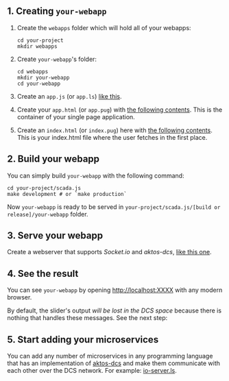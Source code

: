 ## 1. Creating `your-webapp`

1. Create the `webapps` folder which will hold all of your webapps:

       cd your-project
       mkdir webapps

2. Create `your-webapp`'s folder:

       cd webapps
       mkdir your-webapp
       cd your-webapp

3. Create an `app.js` (or `app.ls`) [like this](./webapps/main/app.ls).

4. Create your `app.html` (or `app.pug`) with [the following contents](./webapps/main/app.pug).
This is the container of your single page application.

5. Create an `index.html` (or `index.pug`) here with [the following contents](./webapps/main/index.html). This is your index.html file where the user fetches in the first place.

## 2. Build your webapp

You can simply build `your-webapp` with the following command:

    cd your-project/scada.js
    make development # or `make production`

Now `your-webapp` is ready to be served in `your-project/scada.js/[build or release]/your-webapp` folder. 

## 3. Serve your webapp

Create a webserver that supports *Socket.io* and *aktos-dcs*, [like this one](./servers/webserver.ls).

## 4. See the result

You can see `your-webapp` by opening [http://localhost:XXXX](./config.ls#L1) with any modern browser.

By default, the slider's output *will be lost in the DCS space* because there is
nothing that handles these messages. See the next step:

## 5. Start adding your microservices

You can add any number of microservices in any programming language that has an implementation of [aktos-dcs](https://github.com/aktos-io/aktos-dcs) and make them communicate with each other over the DCS network. For example: [io-server.ls](./servers/io-server.ls).
